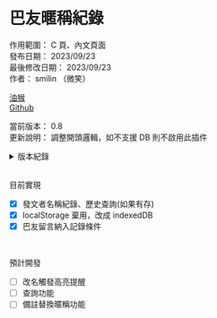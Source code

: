 # 巴友暱稱紀錄

作用範圍： C 頁、內文頁面  
發布日期： 2023/09/23  
最後修改日期： 2023/09/23  
作者： smilin （微笑）

[油猴](https://greasyfork.org/zh-TW/scripts/475916-%E5%B7%B4%E5%8F%8B%E6%9A%B1%E7%A8%B1%E7%B4%80%E9%8C%84)  
[Github](https://github.com/Mr-Smilin/bahamut-name-record)

當前版本： 0.8  
更新說明： 調整開頭邏輯，如不支援 DB 則不啟用此插件

<details> <summary>版本紀錄</summary>  
  <br>  
  
- 0.1： 初版上傳  
- 0.2： 調整代碼，jquery 全面替換成純 javascript，html結構生成代碼調整  
- 0.3： 調整 localStorage 存放規則  
- 0.4： 嘗試改用 localforage 存放資料
- 0.5： 嘗試改用 indexedDB 存放資料
- 0.6： 取消序列化存放  
- 0.7： 留言納入紀錄條件、按鈕&部份 css 調整  
- 0.8： 調整開頭邏輯，如不支援 DB 則不啟用此插件   
  
</details>
  
<br>

目前實現

- [x] 發文者名稱紀錄、歷史查詢(如果有存)
- [x] localStorage 棄用，改成 indexedDB
- [x] 巴友留言納入記錄條件

<br>

預計開發

- [ ] 改名觸發高亮提醒
- [ ] 查詢功能
- [ ] 備註替換暱稱功能
